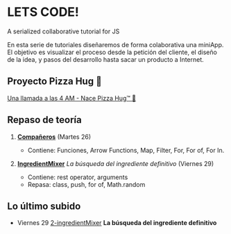 # LETS CODE!

A serialized collaborative tutorial for JS

En esta serie de tutoriales diseñaremos de forma colaborativa una miniApp.
El objetivo es visualizar el proceso desde la petición del cliente, el diseño
de la idea, y pasos del desarrollo hasta sacar un producto a Internet.

## Proyecto Pizza Hug 🍕

[Una llamada a las 4 AM - Nace Pizza Hug™ 🍕](//github.com/FerAiwa/letsprogram/blob/master/intro.md)

## Repaso de teoría

1. **[Compañeros](https://github.com/FerAiwa/letsprogram/blob/master/1-repaso.js)** (Martes 26)

   - Contiene: Funciones, Arrow Functions, Map, Filter, For, For of, For In.

2. **[IngredientMixer](https://github.com/FerAiwa/letsprogram/blob/master/2-ingredientMixer.js)** _La búsqueda del ingrediente definitivo_ (Viernes 29)
   - Contiene: rest operator, arguments
   - Repasa: class, push, for of, Math.random

## Lo último subido

- Viernes 29
  [2-ingredientMixer](https://github.com/FerAiwa/letsprogram/blob/master/2-ingredientMixer.js) **La búsqueda del ingrediente definitivo**
